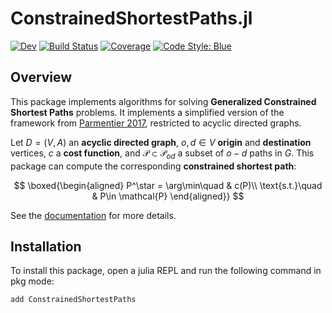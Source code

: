 # ConstrainedShortestPaths.jl

[![Dev](https://img.shields.io/badge/docs-dev-blue.svg)](https://BatyLeo.github.io/ConstrainedShortestPaths.jl/dev)
[![Build Status](https://github.com/BatyLeo/ConstrainedShortestPaths.jl/actions/workflows/CI.yml/badge.svg?branch=main)](https://github.com/BatyLeo/ConstrainedShortestPaths.jl/actions/workflows/CI.yml?query=branch%3Amain)
[![Coverage](https://codecov.io/gh/BatyLeo/ConstrainedShortestPaths.jl/branch/main/graph/badge.svg)](https://codecov.io/gh/BatyLeo/ConstrainedShortestPaths.jl)
[![Code Style: Blue](https://img.shields.io/badge/code%20style-blue-4495d1.svg)](https://github.com/invenia/BlueStyle)

## Overview

This package implements algorithms for solving **Generalized Constrained Shortest Paths** problems. It implements a simplified version of the framework from [Parmentier 2017](https://arxiv.org/abs/1504.07880), restricted to acyclic directed graphs.

Let $D=(V, A)$ an **acyclic directed graph**, $o, d\in V$ **origin** and **destination** vertices, $c$ a **cost function**, and $\mathcal{P} \subset \mathcal{P}_{od}$ a subset of $o-d$ paths in $G$. This package can compute the corresponding **constrained shortest path**:

$$
\boxed{\begin{aligned}
P^\star = \arg\min\quad & c(P)\\
\text{s.t.}\quad & P\in \mathcal{P}
\end{aligned}}
$$

See the [documentation](https://batyleo.github.io/ConstrainedShortestPaths.jl) for more details.

## Installation

To install this package, open a julia REPL and run the following command in pkg mode:

```bash
add ConstrainedShortestPaths
```
